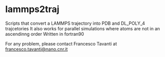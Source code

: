 # lammps2traj
Scripts that convert a LAMMPS trajectory into PDB and DL_POLY_4 trajcetories
It also works for parallel simulations where atoms are not in an ascendinng order
Written in fortran90

For any problem, please contact Francesco Tavanti at francesco.tavanti@nano.cnr.it
